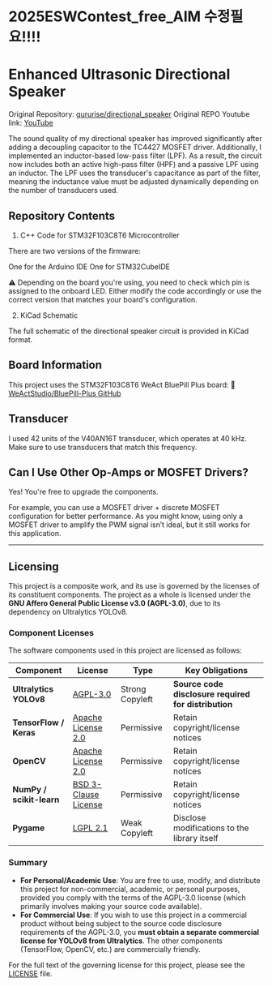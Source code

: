 # 2025ESWContest_free_AIM 수정필요!!!!

# Enhanced Ultrasonic Directional Speaker
Original Repository: [gururise/directional_speaker](https://github.com/gururise/directional_speaker)
Original REPO Youtube link: [YouTube](https://www.youtube.com/watch?v=9hD5FPVSsV0)

The sound quality of my directional speaker has improved significantly after adding a decoupling capacitor to the TC4427 MOSFET driver.
Additionally, I implemented an inductor-based low-pass filter (LPF).
As a result, the circuit now includes both an active high-pass filter (HPF) and a passive LPF using an inductor. The LPF uses the transducer's capacitance as part of the filter, meaning the inductance value must be adjusted dynamically depending on the number of transducers used.

## Repository Contents
1. C++ Code for STM32F103C8T6 Microcontroller

There are two versions of the firmware:

One for the Arduino IDE
One for STM32CubeIDE

⚠️ Depending on the board you're using, you need to check which pin is assigned to the onboard LED. Either modify the code accordingly or use the correct version that matches your board's configuration.

2. KiCad Schematic

The full schematic of the directional speaker circuit is provided in KiCad format.

## Board Information
This project uses the STM32F103C8T6 WeAct BluePill Plus board:
🔗 [WeActStudio/BluePill-Plus GitHub](https://github.com/WeActStudio/BluePill-Plus)

## Transducer
I used 42 units of the V40AN16T transducer, which operates at 40 kHz.
Make sure to use transducers that match this frequency.

## Can I Use Other Op-Amps or MOSFET Drivers?
Yes! You're free to upgrade the components.

For example, you can use a MOSFET driver + discrete MOSFET configuration for better performance.
As you might know, using only a MOSFET driver to amplify the PWM signal isn’t ideal, but it still works for this application.

---

## Licensing

This project is a composite work, and its use is governed by the licenses of its constituent components. The project as a whole is licensed under the **GNU Affero General Public License v3.0 (AGPL-3.0)**, due to its dependency on Ultralytics YOLOv8.

### Component Licenses

The software components used in this project are licensed as follows:

| Component                               | License                                                                         | Type                  | Key Obligations                                     |
| --------------------------------------- | ------------------------------------------------------------------------------- | --------------------- | --------------------------------------------------- |
| **Ultralytics YOLOv8**                  | [AGPL-3.0](https://www.gnu.org/licenses/agpl-3.0.html)                            | Strong Copyleft       | **Source code disclosure required for distribution**|
| **TensorFlow / Keras**                  | [Apache License 2.0](https://www.apache.org/licenses/LICENSE-2.0)                 | Permissive            | Retain copyright/license notices                    |
| **OpenCV**                              | [Apache License 2.0](https://www.apache.org/licenses/LICENSE-2.0)                 | Permissive            | Retain copyright/license notices                    |
| **NumPy / scikit-learn**                | [BSD 3-Clause License](https://opensource.org/licenses/BSD-3-Clause)              | Permissive            | Retain copyright/license notices                    |
| **Pygame**                              | [LGPL 2.1](https://www.gnu.org/licenses/old-licenses/lgpl-2.1.html)               | Weak Copyleft         | Disclose modifications to the library itself        |

### Summary

-   **For Personal/Academic Use**: You are free to use, modify, and distribute this project for non-commercial, academic, or personal purposes, provided you comply with the terms of the AGPL-3.0 license (which primarily involves making your source code available).
-   **For Commercial Use**: If you wish to use this project in a commercial product without being subject to the source code disclosure requirements of the AGPL-3.0, you **must obtain a separate commercial license for YOLOv8 from Ultralytics**. The other components (TensorFlow, OpenCV, etc.) are commercially friendly.

For the full text of the governing license for this project, please see the [LICENSE](LICENSE) file.
